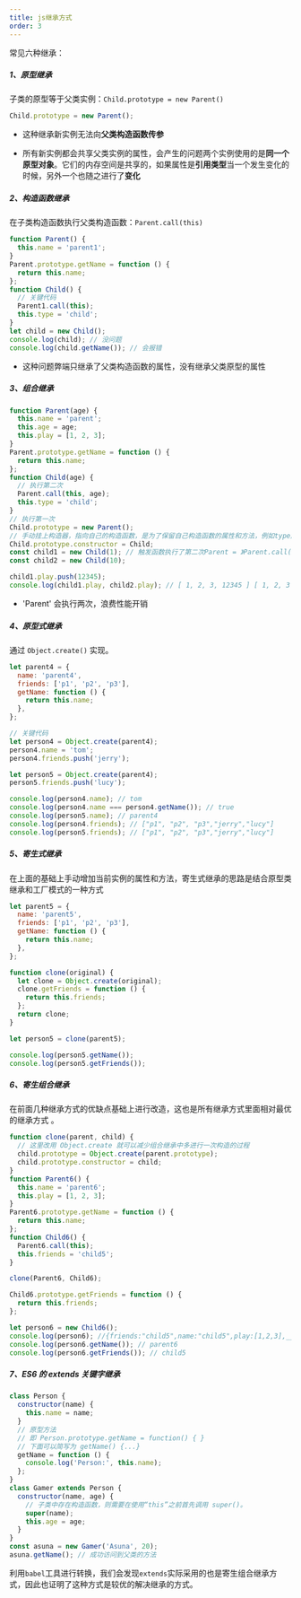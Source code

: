 ```yaml
---
title: js继承方式
order: 3
---
```


常见六种继承：

##### 1、原型继承

子类的原型等于父类实例：`Child.prototype = new Parent()`

```javascript
Child.prototype = new Parent();
```

- 这种继承新实例无法向**父类构造函数传参**

- 所有新实例都会共享父类实例的属性，会产生的问题两个实例使用的是**同一个原型对象**。它们的内存空间是共享的，如果属性是**引用类型**当一个发生变化的时候，另外一个也随之进行了**变化**

##### 2、构造函数继承

在子类构造函数执行父类构造函数：`Parent.call(this)`

```javascript
function Parent() {
  this.name = 'parent1';
}
Parent.prototype.getName = function () {
  return this.name;
};
function Child() {
  // 关键代码
  Parent1.call(this);
  this.type = 'child';
}
let child = new Child();
console.log(child); // 没问题
console.log(child.getName()); // 会报错
```

- 这种问题弊端只继承了父类构造函数的属性，没有继承父类原型的属性

##### 3、组合继承

```javascript
function Parent(age) {
  this.name = 'parent';
  this.age = age;
  this.play = [1, 2, 3];
}
Parent.prototype.getName = function () {
  return this.name;
};
function Child(age) {
  // 执行第二次
  Parent.call(this, age);
  this.type = 'child';
}
// 执行第一次
Child.prototype = new Parent();
// 手动挂上构造器，指向自己的构造函数，是为了保留自己构造函数的属性和方法，例如type属性
Child.prototype.constructor = Child;
const child1 = new Child(1); // 触发函数执行了第二次Parent = 》Parent.call(this,age)
const child2 = new Child(10);

child1.play.push(12345);
console.log(child1.play, child2.play); // [ 1, 2, 3, 12345 ] [ 1, 2, 3 ]
```

- 'Parent' 会执行两次，浪费性能开销

##### 4、原型式继承

通过 `Object.create()` 实现。

```javascript
let parent4 = {
  name: 'parent4',
  friends: ['p1', 'p2', 'p3'],
  getName: function () {
    return this.name;
  },
};

// 关键代码
let person4 = Object.create(parent4);
person4.name = 'tom';
person4.friends.push('jerry');

let person5 = Object.create(parent4);
person5.friends.push('lucy');

console.log(person4.name); // tom
console.log(person4.name === person4.getName()); // true
console.log(person5.name); // parent4
console.log(person4.friends); // ["p1", "p2", "p3","jerry","lucy"]
console.log(person5.friends); // ["p1", "p2", "p3","jerry","lucy"]
```

##### 5、寄生式继承

在上面的基础上手动增加当前实例的属性和方法，寄生式继承的思路是结合原型类继承和工厂模式的一种方式

```javascript
let parent5 = {
  name: 'parent5',
  friends: ['p1', 'p2', 'p3'],
  getName: function () {
    return this.name;
  },
};

function clone(original) {
  let clone = Object.create(original);
  clone.getFriends = function () {
    return this.friends;
  };
  return clone;
}

let person5 = clone(parent5);

console.log(person5.getName());
console.log(person5.getFriends());
```

##### 6、寄生组合继承

在前面几种继承方式的优缺点基础上进行改造，这也是所有继承方式里面相对最优的继承方式 。

```javascript
function clone(parent, child) {
  // 这里改用 Object.create 就可以减少组合继承中多进行一次构造的过程
  child.prototype = Object.create(parent.prototype);
  child.prototype.constructor = child;
}
function Parent6() {
  this.name = 'parent6';
  this.play = [1, 2, 3];
}
Parent6.prototype.getName = function () {
  return this.name;
};
function Child6() {
  Parent6.call(this);
  this.friends = 'child5';
}

clone(Parent6, Child6);

Child6.prototype.getFriends = function () {
  return this.friends;
};

let person6 = new Child6();
console.log(person6); //{friends:"child5",name:"child5",play:[1,2,3],__proto__:Parent6}
console.log(person6.getName()); // parent6
console.log(person6.getFriends()); // child5
```

##### 7、ES6 的 extends 关键字继承

```javascript
class Person {
  constructor(name) {
    this.name = name;
  }
  // 原型方法
  // 即 Person.prototype.getName = function() { }
  // 下面可以简写为 getName() {...}
  getName = function () {
    console.log('Person:', this.name);
  };
}
class Gamer extends Person {
  constructor(name, age) {
    // 子类中存在构造函数，则需要在使用“this”之前首先调用 super()。
    super(name);
    this.age = age;
  }
}
const asuna = new Gamer('Asuna', 20);
asuna.getName(); // 成功访问到父类的方法
```

利用`babel`工具进行转换，我们会发现`extends`实际采用的也是寄生组合继承方式，因此也证明了这种方式是较优的解决继承的方式。

